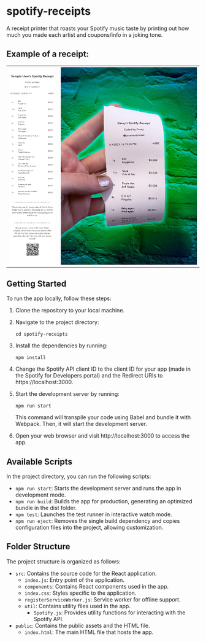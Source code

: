 # spotify-receipts
A receipt printer that roasts your Spotify music taste by printing out how much you made each artist and coupons/info in a joking tone.

## Example of a receipt:
<table>
<tr>
<th> <img alt="sample-receipt" src="./public/assets/sample_receipt.jpg"> </th>
<th> <img alt="real-sample-receipt" src="./public/assets/real_sample_receipt.jpg"> </th>
</tr>
</table>

## Getting Started

To run the app locally, follow these steps:

1. Clone the repository to your local machine.

2. Navigate to the project directory:

   ```
   cd spotify-receipts
   ```

3. Install the dependencies by running:

    ```
    npm install
    ```

4. Change the Spotify API client ID to the client ID for your app (made in the Spotify for Developers portal) and the Redirect URIs to https://localhost:3000.

5. Start the development server by running:

    ```
    npm run start
    ```

    This command will transpile your code using Babel and bundle it with Webpack. Then, it will start the development server.

6. Open your web browser and visit http://localhost:3000 to access the app.

## Available Scripts

In the project directory, you can run the following scripts:

 - `npm run start`: Starts the development server and runs the app in development mode.
 - `npm run build`: Builds the app for production, generating an optimized bundle in the dist folder.
 - `npm test`: Launches the test runner in interactive watch mode.
 - `npm run eject`: Removes the single build dependency and copies configuration files into the project, allowing customization.

## Folder Structure

The project structure is organized as follows:

 - `src`: Contains the source code for the React application.
    - `index.js`: Entry point of the application.
    - `components`: Contains React components used in the app.
    - `index.css`: Styles specific to the application.
    - `registerServiceWorker.js`: Service worker for offline support.
    - `util`: Contains utility files used in the app.
        - `Spotify.js`: Provides utility functions for interacting with the Spotify API.
 - `public`: Contains the public assets and the HTML file.
    - `index.html`: The main HTML file that hosts the app.
